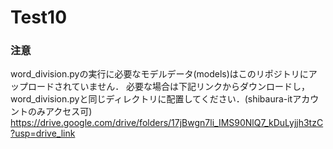 ﻿# Test10

 ### 注意
 word_division.pyの実行に必要なモデルデータ(models)はこのリポジトリにアップロードされていません．
 必要な場合は下記リンクからダウンロードし，word_division.pyと同じディレクトリに配置してください．(shibaura-itアカウントのみアクセス可)
https://drive.google.com/drive/folders/17jBwgn7li_IMS90NlQ7_kDuLyjjh3tzC?usp=drive_link 
